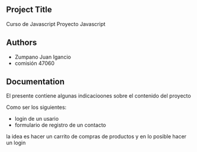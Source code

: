 ## Project Title

Curso de Javascript
Proyecto Javascript

## Authors

- Zumpano Juan Igancio
- comisión 47060



## Documentation

El presente contiene algunas indicacioones sobre el contenido del proyecto 

Como ser los siguientes:
* login de un usario
* formulario de registro de un contacto

la idea es hacer un carrito de compras de productos y en lo posible hacer un login